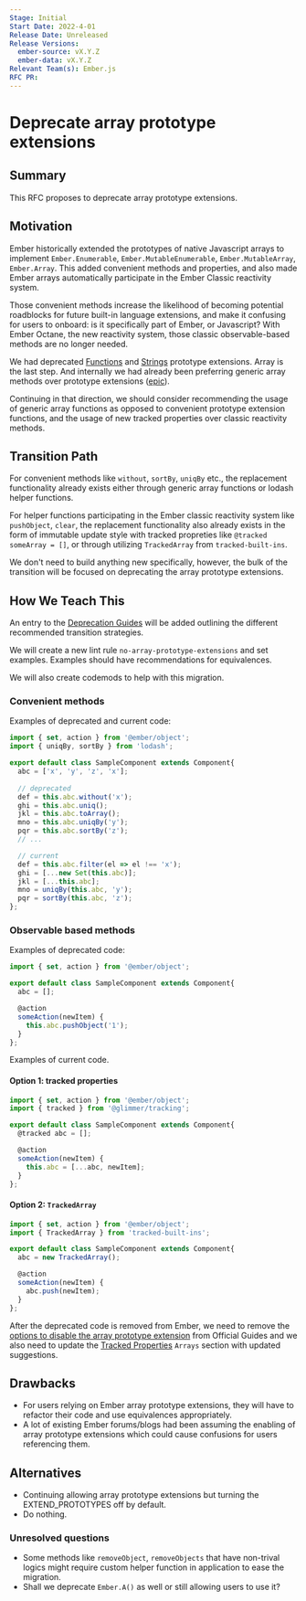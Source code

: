 ```yaml
---
Stage: Initial
Start Date: 2022-4-01
Release Date: Unreleased
Release Versions:
  ember-source: vX.Y.Z
  ember-data: vX.Y.Z
Relevant Team(s): Ember.js
RFC PR: 
---
```


# Deprecate array prototype extensions

## Summary

This RFC proposes to deprecate array prototype extensions.

## Motivation

Ember historically extended the prototypes of native Javascript arrays to implement `Ember.Enumerable`, `Ember.MutableEnumerable`, `Ember.MutableArray`, `Ember.Array`. This added convenient methods and properties, and also made Ember arrays automatically participate in the Ember Classic reactivity system.

Those convenient methods increase the likelihood of becoming potential roadblocks for future built-in language extensions, and make it confusing for users to onboard: is it specifically part of Ember, or Javascript? With Ember Octane, the new reactivity system, those classic observable-based methods are no longer needed.

We had deprecated [Functions](https://github.com/emberjs/rfcs/blob/master/text/0272-deprecation-native-function-prototype-extensions.md) and [Strings](https://github.com/emberjs/rfcs/blob/master/text/0236-deprecation-ember-string.md) prototype extensions. Array is the last step. And internally we had already been preferring generic array methods over prototype extensions ([epic](https://github.com/emberjs/ember.js/issues/15501)).

Continuing in that direction, we should consider recommending the usage of generic array functions as opposed to convenient prototype extension functions, and the usage of new tracked properties over classic reactivity methods.

## Transition Path

For convenient methods like `without`, `sortBy`, `uniqBy` etc., the replacement functionality already exists either through generic array functions or lodash helper functions.

For helper functions participating in the Ember classic reactivity system like `pushObject`, `clear`, the replacement functionality also already exists in the form of immutable update style with tracked propreties like `@tracked someArray = []`, or through utilizing `TrackedArray` from `tracked-built-ins`.

We don't need to build anything new specifically, however, the bulk of the transition will be
focused on deprecating the array prototype extensions.

## How We Teach This

An entry to the [Deprecation Guides](https://deprecations.emberjs.com/v4.x) will be added outlining the different recommended transition strategies.

We will create a new lint rule `no-array-prototype-extensions` and set examples. Examples should have recommendations for equivalences.

We will also create codemods to help with this migration.

### Convenient methods
Examples of deprecated and current code:
```js
import { set, action } from '@ember/object';
import { uniqBy, sortBy } from 'lodash';

export default class SampleComponent extends Component{
  abc = ['x', 'y', 'z', 'x'];
  
  // deprecated
  def = this.abc.without('x');
  ghi = this.abc.uniq();
  jkl = this.abc.toArray();
  mno = this.abc.uniqBy('y');
  pqr = this.abc.sortBy('z');
  // ...

  // current
  def = this.abc.filter(el => el !== 'x');
  ghi = [...new Set(this.abc)];
  jkl = [...this.abc];
  mno = uniqBy(this.abc, 'y');
  pqr = sortBy(this.abc, 'z');
};
```

### Observable based methods
Examples of deprecated code:
```js
import { set, action } from '@ember/object';

export default class SampleComponent extends Component{
  abc = [];

  @action
  someAction(newItem) {
    this.abc.pushObject('1');
  }
};
```

Examples of current code. 
#### Option 1: tracked properties
```js
import { set, action } from '@ember/object';
import { tracked } from '@glimmer/tracking';

export default class SampleComponent extends Component{
  @tracked abc = [];

  @action
  someAction(newItem) {
    this.abc = [...abc, newItem];
  }
};
```

#### Option 2: `TrackedArray`
```js
import { set, action } from '@ember/object';
import { TrackedArray } from 'tracked-built-ins';

export default class SampleComponent extends Component{
  abc = new TrackedArray();

  @action
  someAction(newItem) {
    abc.push(newItem);
  }
};
```

After the deprecated code is removed from Ember, we need to remove the [options to disable the array prototype extension](https://guides.emberjs.com/v4.2.0/configuring-ember/disabling-prototype-extensions/) from Official Guides and we also need to update the [Tracked Properties](https://guides.emberjs.com/v4.2.0/upgrading/current-edition/tracked-properties/#toc_arrays) `Arrays` section with updated suggestions.

## Drawbacks
- For users relying on Ember array prototype extensions, they will have to refactor their code and use equivalences appropriately.
- A lot of existing Ember forums/blogs had been assuming the enabling of array prototype extensions which could cause confusions for users referencing them.


## Alternatives
- Continuing allowing array prototype extensions but turning the EXTEND_PROTOTYPES off by default.
- Do nothing.

### Unresolved questions
- Some methods like `removeObject`, `removeObjects` that have non-trival logics might require custom helper function in application to ease the migration.
- Shall we deprecate `Ember.A()` as well or still allowing users to use it?
